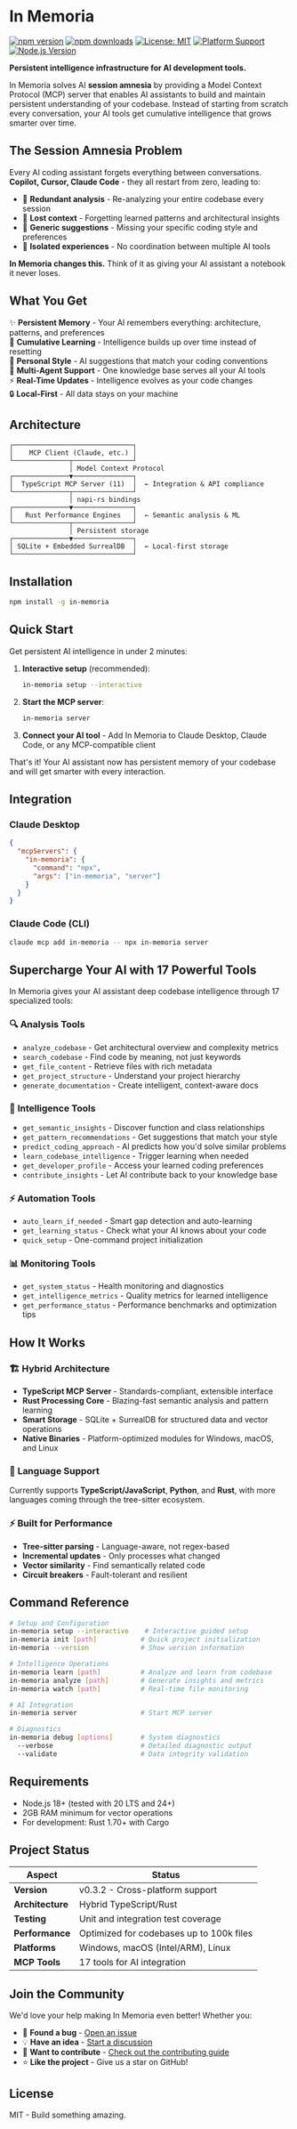 # In Memoria

[![npm version](https://badge.fury.io/js/in-memoria.svg)](https://www.npmjs.com/package/in-memoria)
[![npm downloads](https://img.shields.io/npm/dm/in-memoria.svg)](https://www.npmjs.com/package/in-memoria)
[![License: MIT](https://img.shields.io/badge/License-MIT-yellow.svg)](https://opensource.org/licenses/MIT)
[![Platform Support](https://img.shields.io/badge/platform-Windows%20%7C%20macOS%20%7C%20Linux-blue.svg)](https://github.com/pi22by7/in-memoria)
[![Node.js Version](https://img.shields.io/badge/node-%3E%3D18.0.0-brightgreen.svg)](https://nodejs.org/)

**Persistent intelligence infrastructure for AI development tools.**

In Memoria solves AI **session amnesia** by providing a Model Context Protocol (MCP) server that enables AI assistants to build and maintain persistent understanding of your codebase. Instead of starting from scratch every conversation, your AI tools get cumulative intelligence that grows smarter over time.

## The Session Amnesia Problem

Every AI coding assistant forgets everything between conversations. **Copilot, Cursor, Claude Code** - they all restart from zero, leading to:

- 🔄 **Redundant analysis** - Re-analyzing your entire codebase every session
- 🧠 **Lost context** - Forgetting learned patterns and architectural insights
- 🎯 **Generic suggestions** - Missing your specific coding style and preferences  
- 🤖 **Isolated experiences** - No coordination between multiple AI tools

**In Memoria changes this.** Think of it as giving your AI assistant a notebook it never loses.

## What You Get

✨ **Persistent Memory** - Your AI remembers everything: architecture, patterns, and preferences  
🔄 **Cumulative Learning** - Intelligence builds up over time instead of resetting  
🎯 **Personal Style** - AI suggestions that match your coding conventions  
🤝 **Multi-Agent Support** - One knowledge base serves all your AI tools  
⚡ **Real-Time Updates** - Intelligence evolves as your code changes  
🔒 **Local-First** - All data stays on your machine

## Architecture

```
┌──────────────────────────────┐
│    MCP Client (Claude, etc.) │
└──────────────┬───────────────┘
               │ Model Context Protocol
┌──────────────▼───────────────┐
│  TypeScript MCP Server (11)  │  ← Integration & API compliance
└──────────────┬───────────────┘
               │ napi-rs bindings
┌──────────────▼───────────────┐
│   Rust Performance Engines   │  ← Semantic analysis & ML
└──────────────┬───────────────┘
               │ Persistent storage
┌──────────────▼───────────────┐
│ SQLite + Embedded SurrealDB  │  ← Local-first storage
└──────────────────────────────┘
```

## Installation

```bash
npm install -g in-memoria
```

## Quick Start

Get persistent AI intelligence in under 2 minutes:

1. **Interactive setup** (recommended):
   ```bash
   in-memoria setup --interactive
   ```

2. **Start the MCP server**:
   ```bash
   in-memoria server
   ```

3. **Connect your AI tool** - Add In Memoria to Claude Desktop, Claude Code, or any MCP-compatible client

That's it! Your AI assistant now has persistent memory of your codebase and will get smarter with every interaction.

## Integration

### Claude Desktop

```json
{
  "mcpServers": {
    "in-memoria": {
      "command": "npx",
      "args": ["in-memoria", "server"]
    }
  }
}
```

### Claude Code (CLI)

```bash
claude mcp add in-memoria -- npx in-memoria server
```

## Supercharge Your AI with 17 Powerful Tools

In Memoria gives your AI assistant deep codebase intelligence through 17 specialized tools:

### 🔍 **Analysis Tools**
- `analyze_codebase` - Get architectural overview and complexity metrics
- `search_codebase` - Find code by meaning, not just keywords
- `get_file_content` - Retrieve files with rich metadata
- `get_project_structure` - Understand your project hierarchy
- `generate_documentation` - Create intelligent, context-aware docs

### 🧠 **Intelligence Tools** 
- `get_semantic_insights` - Discover function and class relationships
- `get_pattern_recommendations` - Get suggestions that match your style
- `predict_coding_approach` - AI predicts how you'd solve similar problems
- `learn_codebase_intelligence` - Trigger learning when needed
- `get_developer_profile` - Access your learned coding preferences
- `contribute_insights` - Let AI contribute back to your knowledge base

### ⚡ **Automation Tools**
- `auto_learn_if_needed` - Smart gap detection and auto-learning
- `get_learning_status` - Check what your AI knows about your code
- `quick_setup` - One-command project initialization

### 📊 **Monitoring Tools**
- `get_system_status` - Health monitoring and diagnostics
- `get_intelligence_metrics` - Quality metrics for learned intelligence
- `get_performance_status` - Performance benchmarks and optimization tips

## How It Works

### 🏗️ **Hybrid Architecture**
- **TypeScript MCP Server** - Standards-compliant, extensible interface
- **Rust Processing Core** - Blazing-fast semantic analysis and pattern learning
- **Smart Storage** - SQLite + SurrealDB for structured data and vector operations
- **Native Binaries** - Platform-optimized modules for Windows, macOS, and Linux

### 💬 **Language Support**
Currently supports **TypeScript/JavaScript**, **Python**, and **Rust**, with more languages coming through the tree-sitter ecosystem.

### ⚡ **Built for Performance**
- **Tree-sitter parsing** - Language-aware, not regex-based
- **Incremental updates** - Only processes what changed
- **Vector similarity** - Find semantically related code
- **Circuit breakers** - Fault-tolerant and resilient

## Command Reference

```bash
# Setup and Configuration
in-memoria setup --interactive    # Interactive guided setup
in-memoria init [path]           # Quick project initialization
in-memoria --version             # Show version information

# Intelligence Operations
in-memoria learn [path]          # Analyze and learn from codebase
in-memoria analyze [path]        # Generate insights and metrics
in-memoria watch [path]          # Real-time file monitoring

# AI Integration
in-memoria server                # Start MCP server

# Diagnostics
in-memoria debug [options]       # System diagnostics
  --verbose                      # Detailed diagnostic output
  --validate                     # Data integrity validation
```

## Requirements

- Node.js 18+ (tested with 20 LTS and 24+)
- 2GB RAM minimum for vector operations
- For development: Rust 1.70+ with Cargo

## Project Status

| Aspect           | Status                                   |
| ---------------- | ---------------------------------------- |
| **Version**      | v0.3.2 - Cross-platform support          |
| **Architecture** | Hybrid TypeScript/Rust                   |
| **Testing**      | Unit and integration test coverage       |
| **Performance**  | Optimized for codebases up to 100k files |
| **Platforms**    | Windows, macOS (Intel/ARM), Linux        |
| **MCP Tools**    | 17 tools for AI integration              |

## Join the Community

We'd love your help making In Memoria even better! Whether you:

- 🐛 **Found a bug** - [Open an issue](https://github.com/pi22by7/in-memoria/issues)
- 💡 **Have an idea** - [Start a discussion](https://github.com/pi22by7/in-memoria/discussions)  
- 🔧 **Want to contribute** - [Check out the contributing guide](CONTRIBUTING.md)
- ⭐ **Like the project** - Give us a star on GitHub!

## License

MIT - Build something amazing.
